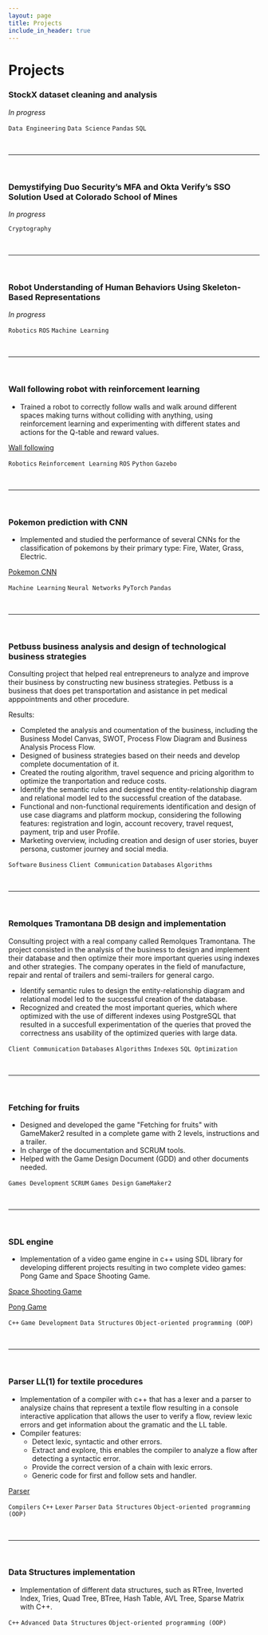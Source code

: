 ```yaml
---
layout: page
title: Projects
include_in_header: true
---
```


# Projects

### StockX dataset cleaning and analysis
*In progress*

`Data Engineering` `Data Science` `Pandas` `SQL`


<br>

________

<br>


### Demystifying Duo Security’s MFA and Okta Verify’s SSO Solution Used at Colorado School of Mines
*In progress*

`Cryptography`


<br>

________

<br>


### Robot Understanding of Human Behaviors Using Skeleton-Based Representations
*In progress*

`Robotics` `ROS` `Machine Learning`


<br>

________

<br>


### Wall following robot with reinforcement learning
- Trained a robot to correctly follow walls and walk around different spaces making turns without colliding with anything, using reinforcement learning and experimenting with different states and actions for the Q-table and reward values.

[Wall following](https://github.com/mayra-diaz/ROS_Wall_Following)

`Robotics` `Reinforcement Learning` `ROS` `Python` `Gazebo`


<br>

________

<br>


### Pokemon prediction with CNN
- Implemented and studied the performance of several CNNs for the classification of pokemons by their primary type: Fire, Water, Grass, Electric.

[Pokemon CNN](https://github.com/DiegoOrtizS/pokemon-CNN)

`Machine Learning` `Neural Networks` `PyTorch` `Pandas`


<br>

________

<br>


### Petbuss business analysis and design of technological business strategies
Consulting project that helped real entrepreneurs to analyze and improve their business by constructing new business strategies. Petbuss is a business that does pet transportation and asistance in pet medical apppointments and other procedure.

Results:
- Completed the analysis and coumentation of the business, including the Business Model Canvas, SWOT, Process Flow Diagram and Business Analysis Process Flow.
- Designed of business strategies based on their needs and develop complete documentation of it.
- Created the routing algorithm, travel sequence and pricing algorithm to optimize the tranportation and reduce costs.
- Identify the semantic rules and designed the entity-relationship diagram and relational model led to the successful creation of the database.
- Functional and non-functional requirements identification and design of use case diagrams and platform mockup, considering the following features: registration and login, account recovery, travel request, payment, trip and user Profile.
- Marketing overview, including creation and design of user stories, buyer persona, customer journey and social media.

`Software` `Business` `Client Communication` `Databases` `Algorithms` 


<br>

________

<br>


### Remolques Tramontana DB design and implementation
Consulting project with a real company called Remolques Tramontana. The project consisted in the analysis of the business to design and implement their database and then optimize their more important queries using indexes and other strategies. The company operates in the field of manufacture, repair and rental of trailers and semi-trailers for general cargo.
- Identify semantic rules to design the entity-relationship diagram and relational model led to the successful creation of the database.
- Recognized and created the most important queries, which where optimized with the use of different indexes using PostgreSQL that resulted in a succesfull experimentation of the queries that proved the correctness ans usability of the optimized queries with large data.

`Client Communication` `Databases` `Algorithms` `Indexes` `SQL Optimization`


<br>

________

<br>


### Fetching for fruits
- Designed and developed the game "Fetching for fruits" with GameMaker2 resulted in a complete game with 2 levels, instructions and a trailer.
- In charge of the documentation and SCRUM tools.
- Helped with the Game Design Document (GDD) and other documents needed.

`Games Development` `SCRUM` `Games Design` `GameMaker2`


<br>

________

<br>


### SDL engine
- Implementation of a video game engine in c++ using SDL library for developing different projects resulting in two complete video games: Pong Game and Space Shooting Game.

[Space Shooting Game](https://github.com/mayra-diaz/Space-SDL)

[Pong Game](https://github.com/mayra-diaz/Pong-SDL)

`C++` `Game Development` `Data Structures` `Object-oriented programming (OOP)`


<br>

________

<br>


### Parser LL(1) for textile procedures
- Implementation of a compiler with c++ that has a lexer and a parser to analysize chains that represent a textile flow resulting in a console interactive application that allows the user to verify a flow, review lexic errors and get information about the gramatic and the LL table.
- Compiler features:
    - Detect lexic, syntactic and other errors.
    - Extract and explore, this enables the compiler to analyze a flow after detecting a syntactic error.
    - Provide the correct version of a chain with lexic errors.
    - Generic code for first and follow sets and handler.

[Parser](https://github.com/mayra-diaz/compiladores-textiles)

`Compilers` `C++` `Lexer` `Parser` `Data Structures` `Object-oriented programming (OOP)`


<br>

________

<br>


### Data Structures implementation
- Implementation of different data structures, such as RTree, Inverted Index, Tries, Quad Tree, BTree, Hash Table, AVL Tree, Sparse Matrix with C++. 

`C++` `Advanced Data Structures` `Object-oriented programming (OOP)`

